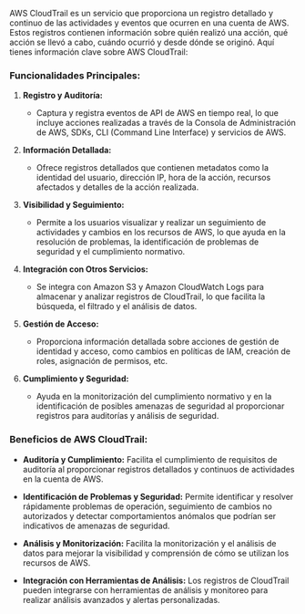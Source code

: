 AWS CloudTrail es un servicio que proporciona un registro detallado y continuo de las actividades y eventos que ocurren en una cuenta de AWS. Estos registros contienen información sobre quién realizó una acción, qué acción se llevó a cabo, cuándo ocurrió y desde dónde se originó. Aquí tienes información clave sobre AWS CloudTrail:

### Funcionalidades Principales:

1. **Registro y Auditoría:**
   - Captura y registra eventos de API de AWS en tiempo real, lo que incluye acciones realizadas a través de la Consola de Administración de AWS, SDKs, CLI (Command Line Interface) y servicios de AWS.

2. **Información Detallada:**
   - Ofrece registros detallados que contienen metadatos como la identidad del usuario, dirección IP, hora de la acción, recursos afectados y detalles de la acción realizada.

3. **Visibilidad y Seguimiento:**
   - Permite a los usuarios visualizar y realizar un seguimiento de actividades y cambios en los recursos de AWS, lo que ayuda en la resolución de problemas, la identificación de problemas de seguridad y el cumplimiento normativo.

4. **Integración con Otros Servicios:**
   - Se integra con Amazon S3 y Amazon CloudWatch Logs para almacenar y analizar registros de CloudTrail, lo que facilita la búsqueda, el filtrado y el análisis de datos.

5. **Gestión de Acceso:**
   - Proporciona información detallada sobre acciones de gestión de identidad y acceso, como cambios en políticas de IAM, creación de roles, asignación de permisos, etc.

6. **Cumplimiento y Seguridad:**
   - Ayuda en la monitorización del cumplimiento normativo y en la identificación de posibles amenazas de seguridad al proporcionar registros para auditorías y análisis de seguridad.

### Beneficios de AWS CloudTrail:

- **Auditoría y Cumplimiento:** Facilita el cumplimiento de requisitos de auditoría al proporcionar registros detallados y continuos de actividades en la cuenta de AWS.

- **Identificación de Problemas y Seguridad:** Permite identificar y resolver rápidamente problemas de operación, seguimiento de cambios no autorizados y detectar comportamientos anómalos que podrían ser indicativos de amenazas de seguridad.

- **Análisis y Monitorización:** Facilita la monitorización y el análisis de datos para mejorar la visibilidad y comprensión de cómo se utilizan los recursos de AWS.

- **Integración con Herramientas de Análisis:** Los registros de CloudTrail pueden integrarse con herramientas de análisis y monitoreo para realizar análisis avanzados y alertas personalizadas.